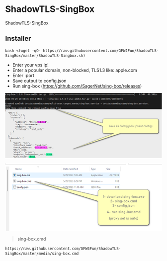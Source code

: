 # ShadowTLS-SingBox
ShadowTLS-SingBox

## Installer
```
bash <(wget -qO- https://raw.githubusercontent.com/GFW4Fun/ShadowTLS-SingBox/master/ShadowTLS-Singbox.sh)
```

- Enter your vps ip!
- Enter a popular domain, non-blocked, TLS1.3 like: apple.com
- Enter :port
- Save output to config.json
- Run sing-box (https://github.com/SagerNet/sing-box/releases)

![](https://raw.githubusercontent.com/GFW4Fun/ShadowTLS-SingBox/master/media/Singbox_Client_2.png)


![](https://raw.githubusercontent.com/GFW4Fun/ShadowTLS-SingBox/master/media/sing-box-win-client.png)
> sing-box.cmd
```
https://raw.githubusercontent.com/GFW4Fun/ShadowTLS-SingBox/master/media/sing-box.cmd
```

